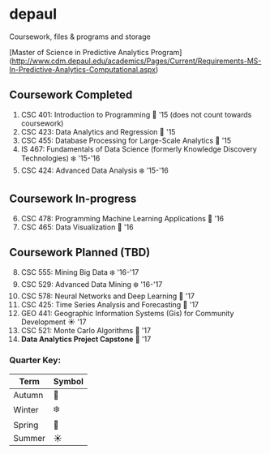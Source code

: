 # depaul
Coursework, files &amp; programs and storage

[Master of Science in Predictive Analytics Program]
(http://www.cdm.depaul.edu/academics/Pages/Current/Requirements-MS-In-Predictive-Analytics-Computational.aspx) 

## Coursework Completed

1. CSC 401: Introduction to Programming :blossom: '15 (does not count towards coursework)
2. CSC 423: Data Analytics and Regression :fallen_leaf: '15
3. CSC 455: Database Processing for Large-Scale Analytics :fallen_leaf: '15
4. IS 467: Fundamentals of Data Science (formerly Knowledge Discovery Technologies) :snowflake: '15-'16
5. CSC 424: Advanced Data Analysis :snowflake: '15-'16

## Coursework In-progress

6. CSC 478: Programming Machine Learning Applications :fallen_leaf: '16
7. CSC 465: Data Visualization :fallen_leaf: '16


## Coursework Planned (TBD)

8. CSC 555: Mining Big Data :snowflake: '16-'17
9. CSC 529: Advanced Data Mining :snowflake: '16-'17
10. CSC 578: Neural Networks and Deep Learning :blossom: '17
11. CSC 425: Time Series Analysis and Forecasting :blossom: '17
12. GEO 441: Geographic Information Systems (Gis) for Community Development :sunny: '17
13. CSC 521: Monte Carlo Algorithms :fallen_leaf: '17
14. **Data Analytics Project Capstone** :fallen_leaf: '17


### Quarter Key:

| Term | Symbol |
| ----- | ------|
| Autumn | :fallen_leaf: |
| Winter | :snowflake: |
| Spring | :blossom: |
| Summer | :sunny: |
